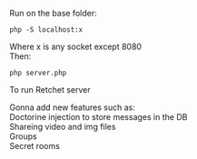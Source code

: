 Run on the base folder: 
```
php -S localhost:x 
```
Where x is any socket except 8080<br />
Then:
```
php server.php
```
To run Retchet server

Gonna add new features such as:<br />
Doctorine injection to store messages in the DB<br />
Shareing video and img files<br />
Groups<br />
Secret rooms<br />

